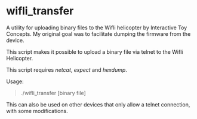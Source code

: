 # wifli_transfer
A utility for uploading binary files to the Wifli helicopter by Interactive Toy Concepts. My original goal was to facilitate dumping the firmware from the device. 

This script makes it possible to upload a binary file via telnet to the Wifli Helicopter. 

This script requires *netcat*, *expect* and *hexdump*. 

Usage: 
>./wifli_transfer [binary file] 

This can also be used on other devices that only allow a telnet connection, with some modifications. 
